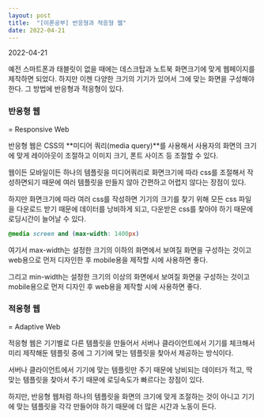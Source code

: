 ```yaml
---
layout: post
title:  "[이론공부] 반응형과 적응형 웹"
date: 2022-04-21
---
```

2022-04-21



예전 스마트폰과 태블릿이 없을 때에는 데스크탑과 노트북 화면크기에 맞게 웹페이지를 제작하면 되었다. 하지만 이젠 다양한 크기의 기기가 있어서 그에 맞는 화면을 구성해야 한다. 그 방법에 반응형과 적응형이 있다.



### 반응형 웹

= Responsive Web

반응형 웹은 CSS의 **미디어 쿼리(media query)**를 사용해서 사용자의 화면의 크기에 맞게 레이아웃이 조절하고 이미지 크기, 폰트 사이즈 등 조절할 수 있다.

웹이든 모바일이든 하나의 템플릿을 미디어쿼리로 화면크기에 따라 css를 조절해서 작성하면되기 때문에 여러 템플릿을 만들지 않아 간편하고 어렵지 않다는 장점이 있다.

하지만 화면크기에 따라 여러 css를 작성하면 기기의 크기를 찾기 위해 모든 css 파일을 다운로드 받기 때문에 데이터를 낭비하게 되고, 다운받은 css를 찾아야 하기 때문에 로딩시간이 늘어날 수 있다.



```css
@media screen and (max-width: 1400px)
```

여기서 max-width는 설정한 크기의 이하의 화면에서 보여질 화면을 구성하는 것이고 web용으로 먼저 디자인한 후 mobile용을 제작할 시에 사용하면 좋다.

그리고 min-width는 설정한 크기의 이상의 화면에서 보여질 화면을 구성하는 것이고 mobile용으로 먼저 디자인 후 web용을 제작할 시에 사용하면 좋다.



### 적응형 웹

= Adaptive Web

적응형 웹은 기기별로 다른 템플릿을 만들어서 서버나 클라이언트에서 기기를 체크해서 미리 제작해둔 템플릿 중에 그 기기에 맞는 템플릿을 찾아서 제공하는 방식이다.

서버나 클라이언트에서 기기에 맞는 템플릿만 주기 때문에 낭비되는 데이터가 적고, 딱 맞는 템플릿을 찾아서 주기 때문에 로딩속도가 빠르다는 장점이 있다.

하지만, 반응형 웹처럼 하나의 템플릿을 화면의 크기에 맞게 조절하는 것이 아니고 기기에 맞는 템플릿을 각각 만들어야 하기 때문에 더 많은 시간과 노동이 든다.
